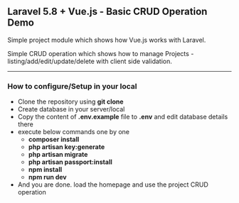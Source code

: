 ## Laravel 5.8 + Vue.js - Basic CRUD Operation Demo

Simple project module which shows how Vue.js  works with Laravel.

Simple CRUD operation which shows how to manage Projects - listing/add/edit/update/delete with client side validation.

---

### How to configure/Setup in your local

- Clone the repository using  __git clone__
- Create database in your server/local
- Copy the content of __.env.example__ file to __.env__ and edit database details there
- execute below commands one by one 
    - __composer install__
    - __php artisan key:generate__
    - __php artisan migrate__
    - __php artisan passport:install__
    - __npm install__
    - __npm run dev__
- And you are done. load the homepage and use the project CRUD operation